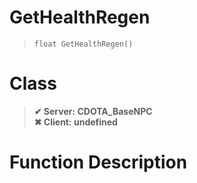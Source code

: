 # GetHealthRegen
> `float GetHealthRegen()`
# Class
> __✔ Server: CDOTA_BaseNPC__  
> __✖ Client: undefined__  
# Function Description

